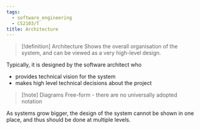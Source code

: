 ```yaml
---
tags:
  - software_engineering
  - CS2103/T
title: Architecture
---
```

> [!definition] Architecture
> Shows the overall organisation of the system, and can be viewed as a very high-level design.

Typically, it is designed by the software architect who
- provides technical vision for the system
- makes high level technical decisions about the project

> [!note] Diagrams
> Free-form - there are no universally adopted notation

As systems grow bigger, the design of the system cannot be shown in one place, and thus should be done at multiple levels.
